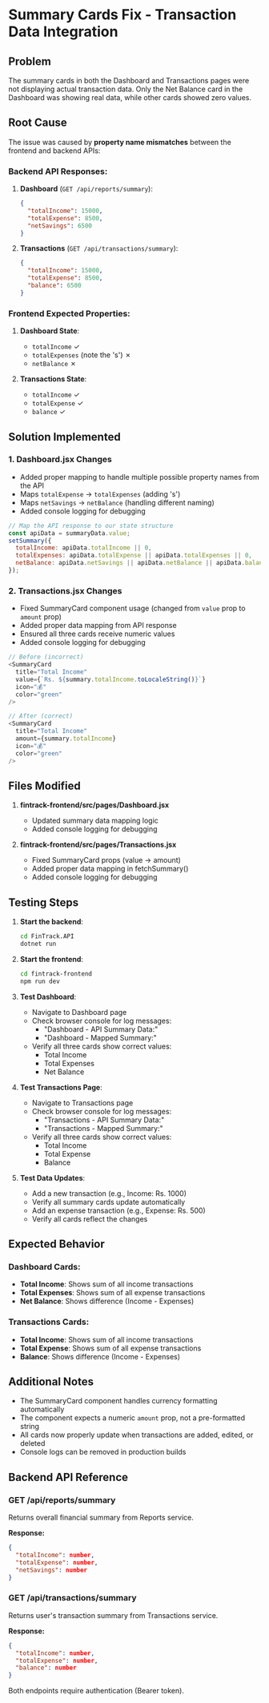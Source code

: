 # Summary Cards Fix - Transaction Data Integration

## Problem
The summary cards in both the Dashboard and Transactions pages were not displaying actual transaction data. Only the Net Balance card in the Dashboard was showing real data, while other cards showed zero values.

## Root Cause
The issue was caused by **property name mismatches** between the frontend and backend APIs:

### Backend API Responses:

1. **Dashboard** (`GET /api/reports/summary`):
   ```json
   {
     "totalIncome": 15000,
     "totalExpense": 8500,
     "netSavings": 6500
   }
   ```

2. **Transactions** (`GET /api/transactions/summary`):
   ```json
   {
     "totalIncome": 15000,
     "totalExpense": 8500,
     "balance": 6500
   }
   ```

### Frontend Expected Properties:

1. **Dashboard State**:
   - `totalIncome` ✓
   - `totalExpenses` (note the 's') ✗
   - `netBalance` ✗

2. **Transactions State**:
   - `totalIncome` ✓
   - `totalExpense` ✓
   - `balance` ✓

## Solution Implemented

### 1. Dashboard.jsx Changes
- Added proper mapping to handle multiple possible property names from the API
- Maps `totalExpense` → `totalExpenses` (adding 's')
- Maps `netSavings` → `netBalance` (handling different naming)
- Added console logging for debugging

```javascript
// Map the API response to our state structure
const apiData = summaryData.value;
setSummary({
  totalIncome: apiData.totalIncome || 0,
  totalExpenses: apiData.totalExpense || apiData.totalExpenses || 0,
  netBalance: apiData.netSavings || apiData.netBalance || apiData.balance || 0,
});
```

### 2. Transactions.jsx Changes
- Fixed SummaryCard component usage (changed from `value` prop to `amount` prop)
- Added proper data mapping from API response
- Ensured all three cards receive numeric values
- Added console logging for debugging

```javascript
// Before (incorrect)
<SummaryCard
  title="Total Income"
  value={`Rs. ${summary.totalIncome.toLocaleString()}`}
  icon="💰"
  color="green"
/>

// After (correct)
<SummaryCard
  title="Total Income"
  amount={summary.totalIncome}
  icon="💰"
  color="green"
/>
```

## Files Modified

1. **fintrack-frontend/src/pages/Dashboard.jsx**
   - Updated summary data mapping logic
   - Added console logging for debugging

2. **fintrack-frontend/src/pages/Transactions.jsx**
   - Fixed SummaryCard props (value → amount)
   - Added proper data mapping in fetchSummary()
   - Added console logging for debugging

## Testing Steps

1. **Start the backend**:
   ```bash
   cd FinTrack.API
   dotnet run
   ```

2. **Start the frontend**:
   ```bash
   cd fintrack-frontend
   npm run dev
   ```

3. **Test Dashboard**:
   - Navigate to Dashboard page
   - Check browser console for log messages:
     - "Dashboard - API Summary Data:"
     - "Dashboard - Mapped Summary:"
   - Verify all three cards show correct values:
     - Total Income
     - Total Expenses
     - Net Balance

4. **Test Transactions Page**:
   - Navigate to Transactions page
   - Check browser console for log messages:
     - "Transactions - API Summary Data:"
     - "Transactions - Mapped Summary:"
   - Verify all three cards show correct values:
     - Total Income
     - Total Expense
     - Balance

5. **Test Data Updates**:
   - Add a new transaction (e.g., Income: Rs. 1000)
   - Verify all summary cards update automatically
   - Add an expense transaction (e.g., Expense: Rs. 500)
   - Verify all cards reflect the changes

## Expected Behavior

### Dashboard Cards:
- **Total Income**: Shows sum of all income transactions
- **Total Expenses**: Shows sum of all expense transactions
- **Net Balance**: Shows difference (Income - Expenses)

### Transactions Cards:
- **Total Income**: Shows sum of all income transactions
- **Total Expense**: Shows sum of all expense transactions
- **Balance**: Shows difference (Income - Expenses)

## Additional Notes

- The SummaryCard component handles currency formatting automatically
- The component expects a numeric `amount` prop, not a pre-formatted string
- All cards now properly update when transactions are added, edited, or deleted
- Console logs can be removed in production builds

## Backend API Reference

### GET /api/reports/summary
Returns overall financial summary from Reports service.

**Response:**
```json
{
  "totalIncome": number,
  "totalExpense": number,
  "netSavings": number
}
```

### GET /api/transactions/summary
Returns user's transaction summary from Transactions service.

**Response:**
```json
{
  "totalIncome": number,
  "totalExpense": number,
  "balance": number
}
```

Both endpoints require authentication (Bearer token).
